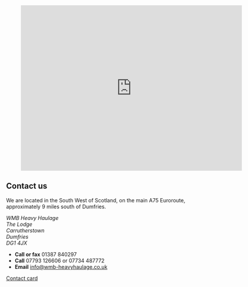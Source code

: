 ---
---

<figure>
  <iframe
    src="https://www.google.com/maps/embed?pb=!1m14!1m8!1m3!1d9146.069299800674!2d-3.423568!3d55.034151!3m2!1i1024!2i768!4f13.1!3m3!1m2!1s0x0%3A0x668f2c8db4d2e27c!2sWMB+Heavy+Haulage!5e0!3m2!1sen!2suk!4v1428266193127"
    width="600"
    height="450"
    frameborder="0">
  </iframe>
</figure>

Contact us
----------

We are located in the South West of Scotland, on the main A75 Euroroute, approximately 9 miles south of Dumfries.

<address>WMB Heavy Haulage<br>
The Lodge<br>
Carrutherstown<br>
Dumfries<br>
DG1 4JX</address>

* **Call or fax** 01387 840297
* **Call** 07793 126606 or 07734 487772
* **Email** [info@wmb-heavyhaulage.co.uk](mailto:info@wmb-heavyhaulage.co.uk)

[Contact card](/TODO)
